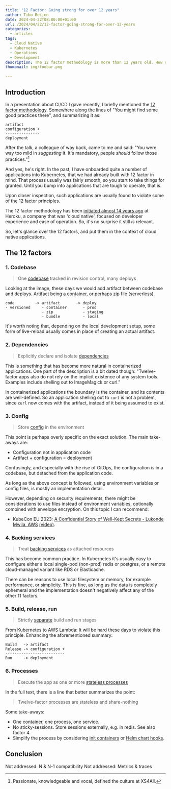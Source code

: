 ```yaml
---
title: "12 Factor: Going strong for over 12 years"
author: Tibo Beijen
date: 2024-04-22T08:00:00+01:00
url: /2024/04/22/12-factor-going-strong-for-over-12-years
categories:
  - articles
tags:
  - Cloud Native
  - Kubernetes
  - Operations
  - Development
description: The 12 factor methodology is more than 12 years old. How did it age in the cloud-native era?
thumbnail: img/foobar.png

---
```


## Introduction

In a presentation about CI/CD I gave recently, I briefly mentioned the [12 factor methodology](https://12factor.net/). Somewhere along the lines of "You might find some good practices there", and summarizing it as:

```
artifact
configuration +
---------------
deployment
```

After the talk, a colleague of way back, came to me and said: "You were way too mild in _suggesting_ it. It's mandatory, people _should_ follow those practices."[^footnote_xs4all_stint]

And yes, he's right. In the past, I have onboarded quite a number of applications into Kubernetes, that we had already built with 12 factor in mind. That process usually was fairly smooth, so you start to take things for granted. Until you bump into applications that are tough to operate, that is.

Upon closer inspection, such applications are usually found to violate some of the 12 factor principles.

The 12 factor methodology has been [initiated almost 14 years ago](https://github.com/heroku/12factor/commit/2b06e7deabb64bb759f9fc6f4d9b6fcc546921bb) at Heroku, a company that was 'cloud native', focused on developer experience and ease of operation. So, it's no surprise it still _is_ relevant.

So, let's glance over the 12 factors, and put them in the context of cloud native applications.

## The 12 factors

### 1. Codebase

> One [codebase](https://12factor.net/codebase) tracked in revision control, many deploys

Looking at the image, these days we would add artifact between codebase and deploys. Artifact being a container, or perhaps zip file (serverless). 

```
code         -> artifact       -> deploy
- versioned     - container       - prod
                - zip             - staging
                - bundle          - local
```

It's worth noting that, depending on the local development setup, some form of live-reload usually comes in place of creating an actual artifact.

### 2. Dependencies

> Explicitly declare and isolate [dependencies](https://12factor.net/dependencies)

This is something that has become more natural in containerized applications. One part of the description is a bit dated though: "Twelve-factor apps also do not rely on the implicit existence of any system tools. Examples include shelling out to ImageMagick or curl."

In containerized applications the boundary is the container, and its contents are well-defined. So an application shelling out to `curl` is not a problem, since `curl` now comes with the artifact, instead of it being assumed to exist.

### 3. Config

> Store [config](https://12factor.net/config) in the environment

This point is perhaps overly specific on the exact solution. The main take-aways are:

* Configuration not in application code
* Artifact + configuration = deployment

Confusingly, and especially with the rise of GitOps, the configuration _is_ in a codebase, but detached from the application code.

As long as the above concept is followed, using environment variables or config files, is mostly an implementation detail.

However, depending on security requirements, there might be considerations to use files instead of environment variables, optionally combined with envelope encryption. On this topic I can recommend:

* KubeCon EU 2023: [A Confidential Story of Well-Kept Secrets - Lukonde Mwila, AWS](https://kccnceu2023.sched.com/event/1HyVr/a-confidential-story-of-well-kept-secrets-lukonde-mwila-aws) [(video)](https://youtu.be/-I1JjJxy-rU?t=302).

### 4. Backing services

> Treat [backing services](https://12factor.net/backing-services) as attached resources

This has become common practice. In Kubernetes it's usually easy to configure either a local single-pod (non-prod) redis or postgres, or a remote cloud-managed variant like RDS or Elasticache.

There can be reasons to use local filesystem or memory, for example performance, or simplicity. This is fine, as long as the data is completely ephemeral and the implementation doesn't negatively affect any of the other 11 factors.

### 5. Build, release, run

> Strictly [separate](https://12factor.net/build-release-run) build and run stages

From Kubernetes to AWS Lambda: It will be hard these days to violate this principle. Enhancing the aforementioned summary:

```
Build   -> artifact
Release -> configuration +
--------------------------
Run     -> deployment
```

### 6. Processes

> Execute the app as one or more [stateless processes](https://12factor.net/processes)

In the full text, there is a line that better summarizes the point:

> Twelve-factor processes are stateless and share-nothing

Some take-aways:

* One container, one process, one service.
* No sticky-sessions. Store sessions externally, e.g. in redis. See also factor 4.
* Simplify the process by considering [init containers](https://kubernetes.io/docs/concepts/workloads/pods/init-containers/) or [Helm chart hooks](https://helm.sh/docs/topics/charts_hooks/).

## Conclusion

Not addressed: N & N-1 compatibility
Not addressed: Metrics & traces


[^footnote_xs4all_stint]: Passionate, knowledgeable and vocal, defined the culture at XS4All.
